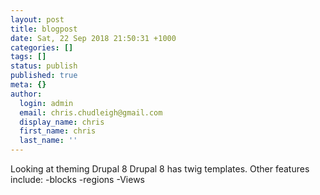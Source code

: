 ```yaml
---
layout: post
title: blogpost
date: Sat, 22 Sep 2018 21:50:31 +1000
categories: []
tags: []
status: publish
published: true
meta: {}
author:
  login: admin
  email: chris.chudleigh@gmail.com
  display_name: chris
  first_name: chris
  last_name: ''
---
```

Looking at theming Drupal 8
Drupal 8 has twig templates.
Other features include:
-blocks
-regions
-Views